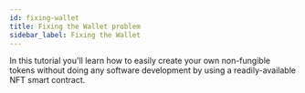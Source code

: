```yaml
---
id: fixing-wallet
title: Fixing the Wallet problem
sidebar_label: Fixing the Wallet
---
```


In this tutorial you'll learn how to easily create your own non-fungible tokens without doing any software development by using a readily-available NFT smart contract.
